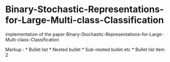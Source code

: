 # Binary-Stochastic-Representations-for-Large-Multi-class-Classification

implementation of the paper Binary-Stochastic-Representations-for-Large-Multi-class-Classification 


 Markup : * Bullet list
              * Nested bullet
                  * Sub-nested bullet etc
          * Bullet list item 2
